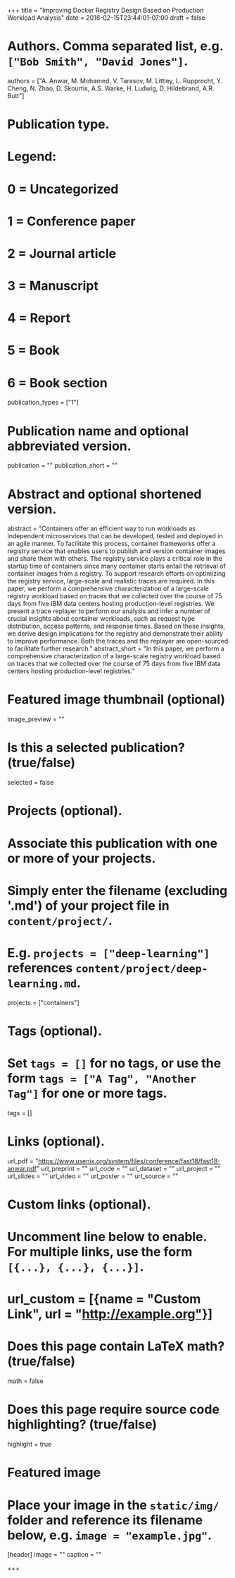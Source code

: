 +++
title = "Improving Docker Registry Design Based on Production Workload Analysis"
date = 2018-02-15T23:44:01-07:00
draft = false

# Authors. Comma separated list, e.g. `["Bob Smith", "David Jones"]`.
authors = ["A. Anwar, M. Mohamed, V. Tarasov, M. Littley, L. Rupprecht, Y. Cheng, N. Zhao, D. Skourtis, A.S. Warke, H. Ludwig, D. Hildebrand, A.R. Butt"]

# Publication type.
# Legend:
# 0 = Uncategorized
# 1 = Conference paper
# 2 = Journal article
# 3 = Manuscript
# 4 = Report
# 5 = Book
# 6 = Book section
publication_types = ["1"]

# Publication name and optional abbreviated version.
publication = ""
publication_short = ""

# Abstract and optional shortened version.
abstract = "Containers offer an efficient way to run workloads as independent microservices that can be developed, tested and deployed in an agile manner. To facilitate this process, container frameworks offer a registry service that enables users to publish and version container images and share them with others. The registry service plays a critical role in the startup time of containers since many container starts entail the retrieval of container images from a registry. To support research efforts on optimizing the registry service, large-scale and realistic traces are required. In this paper, we perform a comprehensive characterization of a large-scale registry workload based on traces that we collected over the course of 75 days from five IBM data centers hosting production-level registries. We present a trace replayer to perform our analysis and infer a number of crucial insights about container workloads, such as request type distribution, access patterns, and response times. Based on these insights, we derive design implications for the registry and demonstrate their ability to improve performance. Both the traces and the replayer are open-sourced to facilitate further research."
abstract_short = "In this paper, we perform a comprehensive characterization of a large-scale registry workload based on traces that we collected over the course of 75 days from five IBM data centers hosting production-level registries."

# Featured image thumbnail (optional)
image_preview = ""

# Is this a selected publication? (true/false)
selected = false

# Projects (optional).
#   Associate this publication with one or more of your projects.
#   Simply enter the filename (excluding '.md') of your project file in `content/project/`.
#   E.g. `projects = ["deep-learning"]` references `content/project/deep-learning.md`.
projects = ["containers"]

# Tags (optional).
#   Set `tags = []` for no tags, or use the form `tags = ["A Tag", "Another Tag"]` for one or more tags.
tags = []

# Links (optional).
url_pdf = "https://www.usenix.org/system/files/conference/fast18/fast18-anwar.pdf"
url_preprint = ""
url_code = ""
url_dataset = ""
url_project = ""
url_slides = ""
url_video = ""
url_poster = ""
url_source = ""

# Custom links (optional).
#   Uncomment line below to enable. For multiple links, use the form `[{...}, {...}, {...}]`.
# url_custom = [{name = "Custom Link", url = "http://example.org"}]

# Does this page contain LaTeX math? (true/false)
math = false

# Does this page require source code highlighting? (true/false)
highlight = true

# Featured image
# Place your image in the `static/img/` folder and reference its filename below, e.g. `image = "example.jpg"`.
[header]
image = ""
caption = ""

+++
